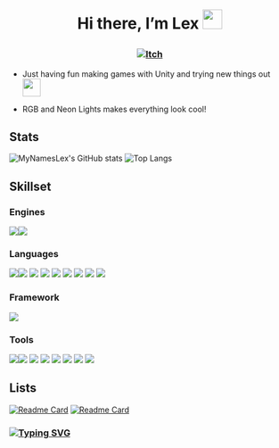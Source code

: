 # <p align="center"> Hi there, I’m Lex <img src="https://media.giphy.com/media/hvRJCLFzcasrR4ia7z/giphy.gif" width="35px"></p>

### <p align="center"> [![Itch](https://img.shields.io/badge/-itch.io-red?style=for-the-badge)](https://lexingto.itch.io/)</p>

- Just having fun making games with Unity and trying new things out <img height="32" width="32" src="https://unpkg.com/simple-icons@v5/icons/unity.svg" />

- RGB and Neon Lights makes everything look cool!

## Stats

![MyNamesLex's GitHub stats](https://github-readme-stats.vercel.app/api?username=MyNamesLex&theme=algolia&show_icons=true&hide=prs)
![Top Langs](https://github-readme-stats.vercel.app/api/top-langs/?username=MyNamesLex&layout=dynamic&hide=shaderlab,asp.net,cython,hlsl&theme=algolia&langs_count=6)

## Skillset

### Engines
<img src="https://img.shields.io/badge/-Unity-black" /><img src="https://img.shields.io/badge/-Ren'py-black" />

### Languages
<img src="https://img.shields.io/badge/-C%2B%2B-black" /><img src="https://img.shields.io/badge/-C%23-black" />
<img src="https://img.shields.io/badge/-Python-black" />
<img src="https://img.shields.io/badge/-CSS-black" />
<img src="https://img.shields.io/badge/-HTML-black" />
<img src="https://img.shields.io/badge/-Lua-black" />
<img src="https://img.shields.io/badge/-Javascript-black" />
<img src="https://img.shields.io/badge/-Processing-black" />
<img src="https://img.shields.io/badge/-Git-black" />

### Framework
<img src="https://img.shields.io/badge/-.NET-black" />

### Tools
<img src="https://img.shields.io/badge/-Blender-black" /><img src="https://img.shields.io/badge/-Audacity-black" />
<img src="https://img.shields.io/badge/-Gimp-black" />
<img src="https://img.shields.io/badge/-OBS-black" />
<img src="https://img.shields.io/badge/-Movie%20Studio%2016-black"/>
<img src="https://img.shields.io/badge/-Bosca%20Ceoil-black"/>
<img src="https://img.shields.io/badge/-Aesprite-black"/>
<img src="https://img.shields.io/badge/-SFXR-black"/>

## Lists

[![Readme Card](https://github-readme-stats.vercel.app/api/pin/?username=mynameslex&repo=all-jam-games&show_owner=true&theme=algolia)](https://github.com/MyNamesLex/All-Jam-Games)
[![Readme Card](https://github-readme-stats.vercel.app/api/pin/?username=mynameslex&repo=Favourites-I-Made&show_owner=true&theme=algolia)](https://github.com/MyNamesLex/Favourites-I-Made)

### [![Typing SVG](https://readme-typing-svg.herokuapp.com/?lines=Unity+Is+Fun)](https://git.io/typing-svg)
